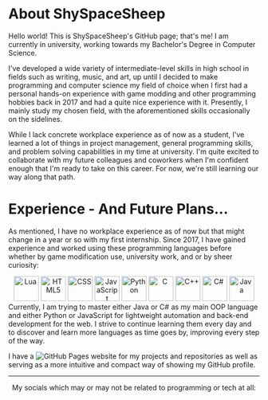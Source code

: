 # About ShySpaceSheep
Hello world! This is ShySpaceSheep's GitHub page; that's me!
I am currently in university, working towards my Bachelor's Degree in Computer Science.

I've developed a wide variety of intermediate-level skills in high school in fields such as writing, music, and art, up until I decided to make programming and computer science my field of choice when I first had a personal hands-on experience with game modding and other programming hobbies back in 2017 and had a quite nice experience with it. Presently, I mainly study my chosen field, with the aforementioned skills occasionally on the sidelines.

While I lack concrete workplace experience as of now as a student, I've learned a lot of things in project management, general programming skills, and problem solving capabilities in my time at university. I'm quite excited to collaborate with my future colleagues and coworkers when I'm confident enough that I'm ready to take on this career. For now, we're still learning our way along that path.
# Experience - And Future Plans...
As mentioned, I have no workplace experience as of now but that might change in a year or so with my first internship. Since 2017, I have gained experience and worked using these programming languages before whether by game modification use, university work, and or by sheer curiosity:
<div align="center">
  <img src="https://user-images.githubusercontent.com/82251402/208085989-254a2129-5156-4883-a1f4-242529042715.png" width="50" height="50" title="Lua">
  <img src="https://user-images.githubusercontent.com/82251402/152732531-8761efb5-09bc-4ecf-a6cf-eb47b26ecabc.png" width="50" height="50" title="HTML5"></img>
  <img src="https://user-images.githubusercontent.com/82251402/152732567-01c76043-eac7-442d-82f6-6f2e8220aacc.png" width="50" height="50" title="CSS"></img>
  <img src="https://user-images.githubusercontent.com/82251402/152732326-9b7ba73e-8436-48eb-b2c3-687b366a50a5.png" width="50" height="50" title="JavaScript"></img>
  <img src="https://user-images.githubusercontent.com/82251402/152732411-1025d770-412b-4a34-996d-0fd58ed987ed.png" width="50" height="50" title="Python"></img>
  <img src="https://user-images.githubusercontent.com/82251402/152731717-b0ea03e2-e27f-40fc-a101-3c21c6e2c5ec.png" width="50" height="50" title="C"></img>
  <img src="https://user-images.githubusercontent.com/82251402/152732014-ebeee432-6190-4f69-bef7-a054be691b9f.png" width="50" height="50" title="C++"></img>
  <img src="https://user-images.githubusercontent.com/82251402/152732127-ec9abc00-745d-43a8-be63-6056ed5f29b0.png" width="50" height="50" title="C#"></img>
  <img src="https://user-images.githubusercontent.com/82251402/208086472-e7ed5a35-d756-4540-98b9-1f6c29c67260.png" width="50" height="50" title="Java">
</div>
Currently, I am trying to master either Java or C# as my main OOP language and either Python or JavaScript for lightweight automation and back-end development for the web. I strive to continue learning them every day and to discover and learn more languages as time goes by, improving every step of the way.

I have a ![GitHub Pages website](https://shyspacesheep.github.io) for my projects and repositories as well as serving as a more intuitive and compact way of showing my GitHub profile.<br><hr>
<div align="center">
My socials which may or may not be related to programming or tech at all:
</div> 